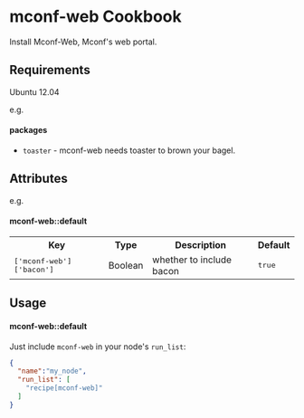 mconf-web Cookbook
=================

Install Mconf-Web, Mconf's web portal.

Requirements
------------

Ubuntu 12.04

e.g.
#### packages
- `toaster` - mconf-web needs toaster to brown your bagel.

Attributes
----------

e.g.
#### mconf-web::default
<table>
  <tr>
    <th>Key</th>
    <th>Type</th>
    <th>Description</th>
    <th>Default</th>
  </tr>
  <tr>
    <td><tt>['mconf-web']['bacon']</tt></td>
    <td>Boolean</td>
    <td>whether to include bacon</td>
    <td><tt>true</tt></td>
  </tr>
</table>

Usage
-----
#### mconf-web::default

Just include `mconf-web` in your node's `run_list`:

```json
{
  "name":"my_node",
  "run_list": [
    "recipe[mconf-web]"
  ]
}
```
